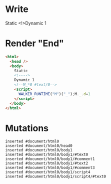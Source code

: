 # Write
  Static <!>Dynamic 1<!--M_*0 #text/0--><script>WALKER_RUNTIME("M")("_");M._.d=1</script>


# Render "End"
```html
<html>
  <head />
  <body>
    Static 
    <!---->
    Dynamic 1
    <!--M_*0 #text/0-->
    <script>
      WALKER_RUNTIME("M")("_");M._.d=1
    </script>
  </body>
</html>
```

# Mutations
```
inserted #document/html0
inserted #document/html0/head0
inserted #document/html0/body1
inserted #document/html0/body1/#text0
inserted #document/html0/body1/#comment1
inserted #document/html0/body1/#text2
inserted #document/html0/body1/#comment3
inserted #document/html0/body1/script4
inserted #document/html0/body1/script4/#text0
```